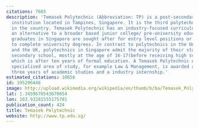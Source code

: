 ```yaml
---
citations: 7685
description: 'Temasek Polytechnic (Abbreviation: TP) is a post-secondary academic
  institution located in Tampines, Singapore. It is the third polytechnic established
  in the country. Temasek Polytechnic has an industry-focused curriculum, which is
  an alternative to a broader based junior college/ pre-university education. Polytechnic
  graduates in Singapore are sought after for entry level positions or well-prepared
  to complete university degrees. In contrast to polytechnics in the United States
  and the UK, polytechnics in Singapore admit the majority of their students after
  secondary school, mostly at the age of 16-17(before receiving high school education),
  which is after ten years of formal education. A Temasek Polytechnic diploma in a
  specialised area of study, for example Law & Management, is awarded after completing
  three years of academic studies and a industry internship.'
estimated_citations: 10656
id: 195296446
image: http://upload.wikimedia.org/wikipedia/en/thumb/b/ba/Temasek_Polytechnic_logo.svg/500px-Temasek_Polytechnic_logo.svg.png
lat: 1.3459670543670654
lon: 103.93281555175781
publication_count: 424
title: Temasek Polytechnic
website: http://www.tp.edu.sg/
---
```

